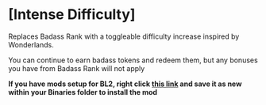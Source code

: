 # [Intense Difficulty]

Replaces Badass Rank with a toggleable difficulty increase inspired by Wonderlands.

You can continue to earn badass tokens and redeem them, but any bonuses you have from Badass Rank will not apply

**If you have mods setup for BL2, right click [this link](https://raw.githubusercontent.com/osetor74/BLCMods/master/Borderlands%202%20mods/osetor74/Oselands%20Standalones/BL2%20Intense%20Difficulty/IntenseDifficulty.blcm) and save it as new within your Binaries folder to install the mod**

